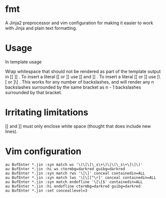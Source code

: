 fmt
===

A Jinja2 preprocessor and vim configuration for making it easier to work with Jinja and plain text formatting. 

# Usage #

In template usage

Wrap whitespace that should not be rendered as part of the template output in [[ ]] . To insert a literal [[ or ]] use
[\[ and ]\] . To insert a literal [\[ or ]\] use [\\[ or ]\\] . This works for any number of backslashes, and will 
render any n backslashes surrounded by the same bracket as n - 1 backslashes surrounded by that bracket.

# Irritating limitations #

[[ and ]] must only enclose white space (thought that does include new lines).

# Vim configuration #

    au BufEnter *.jin :syn match ws '\(\[\[\_s\+\)\|\(\_s\+\]\]\)'
    au BufEnter *.jin :hi ws ctermbg=darkred guibg=darkred
    au BufEnter *.jin :syn match rws '\]\]' conceal containedin=ALL
    au BufEnter *.jin :syn match lws '\[\[[^\r]' conceal containedin=ALL
    au BufEnter *.jin :syn match endofline '\[\[$' containedin=ALL
    au BufEnter *.jin :hi endofline ctermbg=darkred guibg=darkred
    au BufEnter *.jin :set conceallevel=3
